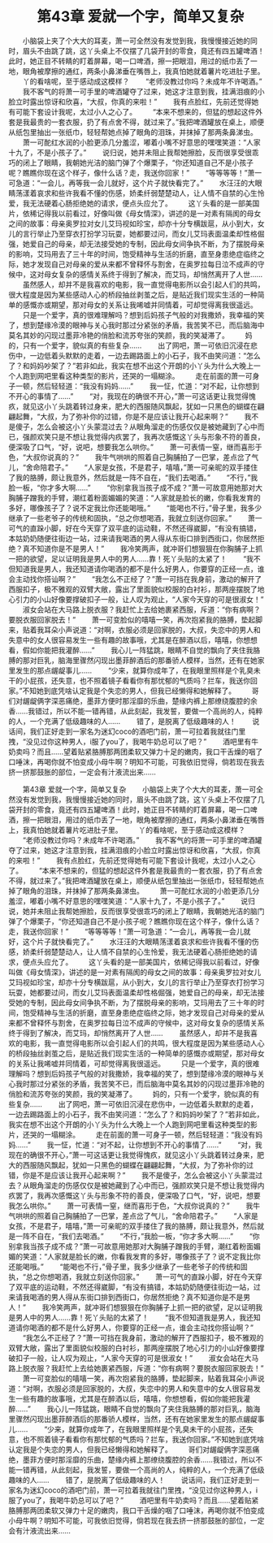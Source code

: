 # 　　第43章 爱就一个字，简单又复杂
　　小脑袋上夹了个大大的耳麦，萧一可全然没有发觉到我，我慢慢接近她的同时，眉头不由跳了跳，这丫头桌上不仅摆了几袋开封的零食，竟还有四五罐啤酒！此时，她正目不转睛的盯着屏幕，喝一口啤酒，擦一把眼泪，用过的纸巾丢了一地，眼角被摩擦的通红，两条小鼻涕垂在嘴唇上，我真怕她就着薯片吃进肚子里。
　　丫的看啥呢，至于感动成这模样？
　　“老师没教过你吗？未成年不许喝酒。”
　　我不客气的将萧一可手里的啤酒罐夺了过来，她这才注意到我，挂满泪痕的小脸立时露出惊讶和欣喜，“大叔，你真的来啦！”
　　我有点脸红，先前还觉得她有可能下套设计我呢，太过小人之心了。
　　“本来不想来的，但猛的想起这件外套是我最贵的一套衣服，扔了有点舍不得，就过来了。”我把啤酒罐放在桌上，顺便从纸包里抽出一张纸巾，轻轻帮她点掉了眼角的泪珠，并抹掉了那两条鼻涕虫。
　　萧一可酡红水润的小脸更添几分羞涩，嘟着小嘴不好意思的嘿嘿笑道：“人家十九了，不是小孩子了。”
　　说归说，她并未阻止我帮她擦脸，反而很享受很乖巧的闭上了眼睛，我朝她光洁的脑门弹了个爆栗子，“你还知道自己不是小孩子呢？瞧瞧你现在这个样子，像什么话？走，我送你回家！”
　　“等等等等！”萧一可急道：“一会儿，再等我一会儿就好，这个片子就快看完了。”
　　水汪汪的大眼睛荡漾着哀求和些许我看不懂的伤感，娇柔纤弱楚楚动人，让人情不自禁的心生怜爱，我无法硬着心肠拒绝她的请求，便点头应允了。
　　这丫头看的是一部美国片，依稀记得我以前看过，好像叫做《母女情深》，讲述的是一对素有隔阂的母女之间的故事：母亲奥罗拉对女儿艾玛视如珍宝，却亦十分专横跋扈，从小到大，女儿的言行举止乃至穿衣打扮学习玩耍，她都要过问，而女儿艾玛表面温柔却性格倔强，她爱自己的母亲，却无法接受她的专制，因此母女间争执不断，为了摆脱母亲的影响，艾玛用去了三十年的时间，饱受精神与生活的折磨，直至身患绝症临终之际，她才发现自己对母亲的爱从来都不曾释怀与割舍，在奥罗拉每日泣不成声的守候中，这对母女复杂的感情关系终于得到了解决，而艾玛，却悄然离开了人世……
　　虽然感人，却并不是我喜欢的电影，我一直觉得电影所以会引起人们的共鸣，很大程度是因为某些感动人心的桥段抽丝剥茧之后，是贴近我们现实生活的一种简单的感慨亦或期望，那对母女的关系让我唏嘘并同情着，可却觉得离我很遥远。
　　只是一个爱字，真的很难理解吗？想到后妈孩子气般的对我撒娇，我幸福的笑了，想到楚缘冷漠的眼神与关心我时那过分紧张的矛盾，我苦笑不已，而后脑海中莫名其妙的闪现过墨菲冷艳的俏脸和流苏夸张的笑颜，我的笑凝滞了。
　　妈的，只有一个爱字，貌似真的有些复杂……
　　出了网吧，萧一可依旧沉浸在悲伤中，一边低着头默默的走着，一边去踢路面上的小石子，我不由笑问道：“怎么了？和妈妈吵架了？”若非如此，我实在想不出这个开朗的小丫头为什么大晚上一个人跑到网吧里看这种类型的影片，还哭的一塌糊涂。
　　走在前面的萧一可身子一顿，然后轻轻道：“我没有妈妈……”
　　我一怔，忙道：“对不起，让你想到不开心的事情了……”
　　“对，我现在的确很不开心，”萧一可这话更让我觉得愧疚，就见这小丫头跳着转过身来，肥大的西服随风飘起，犹如一只黑色的蝴蝶在翩翩起舞，“大叔，为了弥补你的过错，你是不是应该让我开心起来啊？”
　　我不是傻子，怎么会被这小丫头蒙混过去？从眼角溜走的伤感仅仅是被她藏到了心中而已，强颜欢笑只是不想让我觉得内疚罢了，我再次感慨这丫头与形象不符的善良，便深吸了口气，“好，说吧，想要我怎么哄你。”
　　萧一可表情一窒，继而喜形于色，“大叔你说真的？”
　　我牛气哄哄的照着自己胸脯拍了一巴掌，差点岔了气儿，“舍命陪君子。”
　　“人家是女孩，不是君子，嘻嘻，”萧一可亲昵的双手搂住了我的胳膊，颇让我意外，然后就是一阵不自在，“我们去喝酒。”
　　“不行，”我脸一板，“你才多大啊……”
　　“你别拿我当孩子成不成？”萧一可故意用她那对大胸脯子蹭我的手臂，潮红着粉面媚媚的笑道：“人家就是脸长的嫩，你看我发育的多好，哪像孩子了？说不定我比你还能喝哦。”
　　“能喝也不行，”骨子里，我多少继承了一些老爷子的传统和固执，“总之你想喝酒，我就立刻送你回家。”
　　萧一可气的直跺小脚，好在今天穿了双平底的运动鞋，不然还得崴脚，“有没有搞错，本姑奶奶随便往街边一站，过来请我喝酒的男人得从东街口排到西街口，你居然拒绝？真不知道你是不是男人！”
　　我冷笑两声，就冲哥们想狠狠在你胸脯子上抓一把的欲望，足以证明我是男人中的男人……靠！死丫头贴的太紧了！
　　“我不但知道我是男人，我还知道请你喝酒的都不是什么好男人，你要穿的正经一点，谁会主动找你搭讪啊？”
　　“我怎么不正经了？”萧一可挡在我身前，激动的解开了西服扣子，极不雅观的双臂大敞，露出了里面貌似校服的白衬衫，那两座摆脱了地心引力的小山好像要撑破扣子一般，让人叹为观止，“人家今天穿的可是很淑女！”
　　淑女会站在大马路上脱衣服？我赶忙上去给她裹紧西服，斥道：“你有病啊？要脱衣服回家脱去！”
　　萧一可变脸似的嘻嘻一笑，再次抱紧我的胳膊，垫起脚来，贴着我耳朵小声说道：“对啊，衣服必须是回家脱的，大叔，失恋中的男人和失意中的女人很容易发生一些有趣的故事哦，尤其是在醉酒以后，嘻嘻，你想想看，假如你能把我灌醉……”
　　我心儿一阵猛跳，眼睛不自觉的飘向了夹住我胳膊的那对巨乳，脑海里骤然闪现出墨菲醉酒后的那番骄人模样，当然，还有在她家里发生的那点龌龊事儿……
　　“少来，就算你成年了，在我眼里照样是个乳臭未干的小屁孩，还失意，也不照着镜子看看你有那忧郁的气质吗？拦车，我送你回家。”不知她到底凭啥认定我是个失恋的男人，但我已经懒得和她解释了。
　　哥们对龌龊俩字深恶痛绝，墨菲方便时那淫靡的乐曲，楚缘内裤上那缭绕腹腔的余香……我错过，所以不能一错再错，从此刻起，我发誓，要做一个高尚的人，纯粹的人，一个充满了低级趣味的人……
　　错了，是脱离了低级趣味的人！
　　说话间，我们正好走到一家名为迷幻coco的酒吧门前，萧一可拉着我就往门里拽，“没见过你这种男人，i服了you了，我喝牛奶总可以了吧？”
　　酒吧里有牛奶卖吗？而且……望着贴紧胳膊那两团柔软又弹力十足的嫩肉，我口干舌燥的咽了口唾沫，再喝你就不怕变成小母牛啊？明知不可能，可我依旧觉得，倘若现在我去挤一挤那鼓胀的部位，一定会有汁液流出来……

　　第43章 爱就一个字，简单又复杂
　　小脑袋上夹了个大大的耳麦，萧一可全然没有发觉到我，我慢慢接近她的同时，眉头不由跳了跳，这丫头桌上不仅摆了几袋开封的零食，竟还有四五罐啤酒！此时，她正目不转睛的盯着屏幕，喝一口啤酒，擦一把眼泪，用过的纸巾丢了一地，眼角被摩擦的通红，两条小鼻涕垂在嘴唇上，我真怕她就着薯片吃进肚子里。
　　丫的看啥呢，至于感动成这模样？
　　“老师没教过你吗？未成年不许喝酒。”
　　我不客气的将萧一可手里的啤酒罐夺了过来，她这才注意到我，挂满泪痕的小脸立时露出惊讶和欣喜，“大叔，你真的来啦！”
　　我有点脸红，先前还觉得她有可能下套设计我呢，太过小人之心了。
　　“本来不想来的，但猛的想起这件外套是我最贵的一套衣服，扔了有点舍不得，就过来了。”我把啤酒罐放在桌上，顺便从纸包里抽出一张纸巾，轻轻帮她点掉了眼角的泪珠，并抹掉了那两条鼻涕虫。
　　萧一可酡红水润的小脸更添几分羞涩，嘟着小嘴不好意思的嘿嘿笑道：“人家十九了，不是小孩子了。”
　　说归说，她并未阻止我帮她擦脸，反而很享受很乖巧的闭上了眼睛，我朝她光洁的脑门弹了个爆栗子，“你还知道自己不是小孩子呢？瞧瞧你现在这个样子，像什么话？走，我送你回家！”
　　“等等等等！”萧一可急道：“一会儿，再等我一会儿就好，这个片子就快看完了。”
　　水汪汪的大眼睛荡漾着哀求和些许我看不懂的伤感，娇柔纤弱楚楚动人，让人情不自禁的心生怜爱，我无法硬着心肠拒绝她的请求，便点头应允了。
　　这丫头看的是一部美国片，依稀记得我以前看过，好像叫做《母女情深》，讲述的是一对素有隔阂的母女之间的故事：母亲奥罗拉对女儿艾玛视如珍宝，却亦十分专横跋扈，从小到大，女儿的言行举止乃至穿衣打扮学习玩耍，她都要过问，而女儿艾玛表面温柔却性格倔强，她爱自己的母亲，却无法接受她的专制，因此母女间争执不断，为了摆脱母亲的影响，艾玛用去了三十年的时间，饱受精神与生活的折磨，直至身患绝症临终之际，她才发现自己对母亲的爱从来都不曾释怀与割舍，在奥罗拉每日泣不成声的守候中，这对母女复杂的感情关系终于得到了解决，而艾玛，却悄然离开了人世……
　　虽然感人，却并不是我喜欢的电影，我一直觉得电影所以会引起人们的共鸣，很大程度是因为某些感动人心的桥段抽丝剥茧之后，是贴近我们现实生活的一种简单的感慨亦或期望，那对母女的关系让我唏嘘并同情着，可却觉得离我很遥远。
　　只是一个爱字，真的很难理解吗？想到后妈孩子气般的对我撒娇，我幸福的笑了，想到楚缘冷漠的眼神与关心我时那过分紧张的矛盾，我苦笑不已，而后脑海中莫名其妙的闪现过墨菲冷艳的俏脸和流苏夸张的笑颜，我的笑凝滞了。
　　妈的，只有一个爱字，貌似真的有些复杂……
　　出了网吧，萧一可依旧沉浸在悲伤中，一边低着头默默的走着，一边去踢路面上的小石子，我不由笑问道：“怎么了？和妈妈吵架了？”若非如此，我实在想不出这个开朗的小丫头为什么大晚上一个人跑到网吧里看这种类型的影片，还哭的一塌糊涂。
　　走在前面的萧一可身子一顿，然后轻轻道：“我没有妈妈……”
　　我一怔，忙道：“对不起，让你想到不开心的事情了……”
　　“对，我现在的确很不开心，”萧一可这话更让我觉得愧疚，就见这小丫头跳着转过身来，肥大的西服随风飘起，犹如一只黑色的蝴蝶在翩翩起舞，“大叔，为了弥补你的过错，你是不是应该让我开心起来啊？”
　　我不是傻子，怎么会被这小丫头蒙混过去？从眼角溜走的伤感仅仅是被她藏到了心中而已，强颜欢笑只是不想让我觉得内疚罢了，我再次感慨这丫头与形象不符的善良，便深吸了口气，“好，说吧，想要我怎么哄你。”
　　萧一可表情一窒，继而喜形于色，“大叔你说真的？”
　　我牛气哄哄的照着自己胸脯拍了一巴掌，差点岔了气儿，“舍命陪君子。”
　　“人家是女孩，不是君子，嘻嘻，”萧一可亲昵的双手搂住了我的胳膊，颇让我意外，然后就是一阵不自在，“我们去喝酒。”
　　“不行，”我脸一板，“你才多大啊……”
　　“你别拿我当孩子成不成？”萧一可故意用她那对大胸脯子蹭我的手臂，潮红着粉面媚媚的笑道：“人家就是脸长的嫩，你看我发育的多好，哪像孩子了？说不定我比你还能喝哦。”
　　“能喝也不行，”骨子里，我多少继承了一些老爷子的传统和固执，“总之你想喝酒，我就立刻送你回家。”
　　萧一可气的直跺小脚，好在今天穿了双平底的运动鞋，不然还得崴脚，“有没有搞错，本姑奶奶随便往街边一站，过来请我喝酒的男人得从东街口排到西街口，你居然拒绝？真不知道你是不是男人！”
　　我冷笑两声，就冲哥们想狠狠在你胸脯子上抓一把的欲望，足以证明我是男人中的男人……靠！死丫头贴的太紧了！
　　“我不但知道我是男人，我还知道请你喝酒的都不是什么好男人，你要穿的正经一点，谁会主动找你搭讪啊？”
　　“我怎么不正经了？”萧一可挡在我身前，激动的解开了西服扣子，极不雅观的双臂大敞，露出了里面貌似校服的白衬衫，那两座摆脱了地心引力的小山好像要撑破扣子一般，让人叹为观止，“人家今天穿的可是很淑女！”
　　淑女会站在大马路上脱衣服？我赶忙上去给她裹紧西服，斥道：“你有病啊？要脱衣服回家脱去！”
　　萧一可变脸似的嘻嘻一笑，再次抱紧我的胳膊，垫起脚来，贴着我耳朵小声说道：“对啊，衣服必须是回家脱的，大叔，失恋中的男人和失意中的女人很容易发生一些有趣的故事哦，尤其是在醉酒以后，嘻嘻，你想想看，假如你能把我灌醉……”
　　我心儿一阵猛跳，眼睛不自觉的飘向了夹住我胳膊的那对巨乳，脑海里骤然闪现出墨菲醉酒后的那番骄人模样，当然，还有在她家里发生的那点龌龊事儿……
　　“少来，就算你成年了，在我眼里照样是个乳臭未干的小屁孩，还失意，也不照着镜子看看你有那忧郁的气质吗？拦车，我送你回家。”不知她到底凭啥认定我是个失恋的男人，但我已经懒得和她解释了。
　　哥们对龌龊俩字深恶痛绝，墨菲方便时那淫靡的乐曲，楚缘内裤上那缭绕腹腔的余香……我错过，所以不能一错再错，从此刻起，我发誓，要做一个高尚的人，纯粹的人，一个充满了低级趣味的人……
　　错了，是脱离了低级趣味的人！
　　说话间，我们正好走到一家名为迷幻coco的酒吧门前，萧一可拉着我就往门里拽，“没见过你这种男人，i服了you了，我喝牛奶总可以了吧？”
　　酒吧里有牛奶卖吗？而且……望着贴紧胳膊那两团柔软又弹力十足的嫩肉，我口干舌燥的咽了口唾沫，再喝你就不怕变成小母牛啊？明知不可能，可我依旧觉得，倘若现在我去挤一挤那鼓胀的部位，一定会有汁液流出来……
